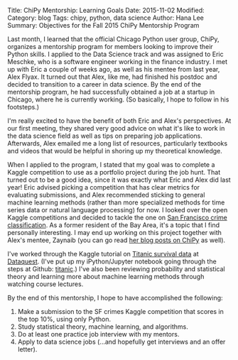 Title: ChiPy Mentorship: Learning Goals
Date: 2015-11-02
Modified:
Category: blog
Tags: chipy, python, data science
Author: Hana Lee
Summary: Objectives for the Fall 2015 ChiPy Mentorship Program

Last month, I learned that the official Chicago Python user group, ChiPy, organizes a mentorship program for members looking to improve their Python skills. I applied to the Data Science track and was assigned to Eric Meschke, who is a software engineer working in the finance industry. I met up with Eric a couple of weeks ago, as well as his mentee from last year, Alex Flyax. It turned out that Alex, like me, had finished his postdoc and decided to transition to a career in data science. By the end of the mentorship program, he had successfully obtained a job at a startup in Chicago, where he is currently working. (So basically, I hope to follow in his footsteps.)

I'm really excited to have the benefit of both Eric and Alex's perspectives. At our first meeting, they shared very good advice on what it's like to work in the data science field as well as tips on preparing job applications. Afterwards, Alex emailed me a long list of resources, particularly textbooks and videos that would be helpful in shoring up my theoretical knowledge. 

When I applied to the program, I stated that my goal was to complete a Kaggle competition to use as a portfolio project during the job hunt. That turned out to be a good idea, since it was exactly what Eric and Alex did last year! Eric advised picking a competition that has clear metrics for evaluating submissions, and Alex recommended sticking to general machine learning methods (rather than more specialized methods for time series data or natural language processing) for now. I looked over the open Kaggle competitions and decided to tackle the one on [San Francisco crime classification](https://www.kaggle.com/c/sf-crime). As a former resident of the Bay Area, it's a topic that I find personally interesting. I may end up working on this project together with Alex's mentee, Zaynaib (you can go read [her blog posts on ChiPy](https://zenagiwa.wordpress.com/tag/chipy/) as well).

I've worked through the Kaggle tutorial on [Titanic survival data](https://www.kaggle.com/c/titanic) at [Dataquest](http://dataquest.io). (I've put up my iPython/Jupyter notebook going through the steps at Github: [titanic](https://github.com/hnlee/titanic).) I've also been reviewing probability and statistical theory and learning more about machine learning methods through watching course lectures.

By the end of this mentorship, I hope to have accomplished the following:

1. Make a submission to the SF crimes Kaggle competition that scores in the top 10%, using only Python.
2. Study statistical theory, machine learning, and algorithms.
3. Do at least one practice job interview with my mentors.
4. Apply to data science jobs (...and hopefully get interviews and an offer letter).
